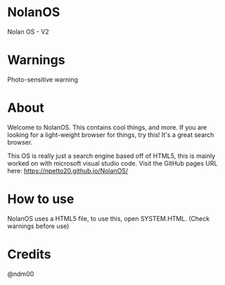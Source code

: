 # NolanOS
Nolan OS - V2
# Warnings
Photo-sensitive warning

# About

Welcome to NolanOS. This contains cool things, and more. If you are looking for a light-weight browser for things, try this! It's a great search browser.

This OS is really just a search engine based off of HTML5, this is mainly worked on with microsoft visual studio code. 
Visit the GitHub pages URL here: https://npetto20.github.io/NolanOS/

# How to use
NolanOS uses a HTML5 file, to use this, open SYSTEM.HTML. (Check warnings before use)

# Credits
@ndm00

